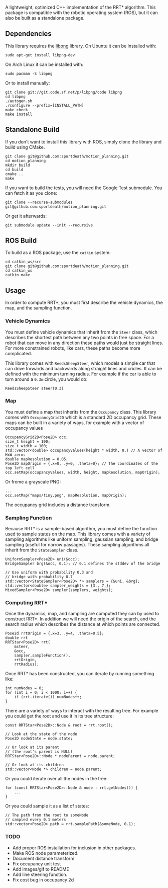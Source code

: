A lightweight, optimized C++ implementation of the RRT\* algorithm.
This package is compatible with the robotic operating system (ROS),
but it can also be built as a standalone package.

## Dependencies

This library requires the [libpng](http://www.libpng.org/pub/png/libpng.html) library.
On Ubuntu it can be installed with:

    sudo apt-get install libpng-dev

On Arch Linux it can be installed with:

    sudo pacman -S libpng

Or to install manually:

    git clone git://git.code.sf.net/p/libpng/code libpng
    cd libpng
    ./autogen.sh
    ./configure --prefix=[INSTALL_PATH]
    make check
    make install

## Standalone Build

If you don't want to install this library with ROS, simply clone the library and build using CMake.

    git clone git@github.com:sportdeath/motion_planning.git
    cd motion_planning
    mkdir build
    cd build
    cmake ..
    make

If you want to build the tests, you will need the Google Test submodule.
You can fetch it as you clone:

    git clone --recurse-submodules git@github.com:sportdeath/motion_planning.git

Or get it afterwards:

    git submodule update --init --recursive

## ROS Build

To build as a ROS package, use the ```catkin``` system:

    cd catkin_ws/src
    git clone git@github.com:sportdeath/motion_planning.git
    cd catkin_ws
    catkin_make

## Usage

In order to compute RRT\*, you must first describe the vehicle dynamics, the map, and the sampling function.

### Vehicle Dynamics

You must define vehicle dynamics that inherit from the ```Steer``` class, which describes the shortest path between any two points in free space.
For a robot that can move in any direction these paths would just be straight lines.
For more constrained robots, like cars, these paths become more complicated.

This library comes with ```ReedsSheepSteer```, which models a simple car that can drive forwards and backwards along straight lines and cricles.
It can be defined with the minimum turning radius. For example if the car is able to turn around a ```0.3m``` circle, you would do:

    ReedsSheepSteer steer(0.3)

### Map

You must define a map that inherits from the ```Occupancy``` class.
This library comes with ```OccupancyGrid2D``` which is a standard 2D occupancy grid.
These maps can be built in a variety of ways, for example with a vector of occupancy values

    OccupancyGrid2D<Pose2D> occ;
    size_t height = 100;
    size_t width = 100;
    std::vector<double> occupancyValues(height * width, 0.) // A vector of HxW zeros
    double mapResolution = 0.05;
    Pose2D mapOrigin = {.x=0, .y=0, .theta=0}; // The coordinates of the top left cell
    occ.setMap(occupancyValues, width, height, mapResolution, mapOrigin);

Or frome a grayscale PNG:

    ...
    occ.setMap("maps/tiny.png", mapResolution, mapOrigin);

The occupancy grid includes a distance transform.


### Sampling Function

Because RRT\* is a sample-based algorithm, you must define the function used to sample states on the map.
This library comes with a variety of sampling algorithms like uniform sampling, gaussian sampling, and bridge sampling (useful for narrow passages). These sampling algorithms all inherit from the ```StateSampler``` class.
    
    UniformSampler<Pose2D> uni(&occ); 
    BridgeSampler brg(&occ, 0.1); // 0.1 defines the stddev of the bridge
    
    // Use uniform with probability 0.3 and
    // bridge with probability 0.7
    std::vector<StateSampler<Pose2D> *> samplers = {&uni, &brg};
    std::vector<double> sampler_weights = {3., 7.};
    MixedSampler<Pose2D> sampler(samplers, weights);

### Computing RRT\*

Once the dynamics, map, and sampling are computed they can by used to construct RRT\*.
In addition we will need the origin of the search, and the search radius which describes
the distance at which points are connected.

    Pose2d rrtOrigin = {.x=3, .y=4, .theta=0.5};
    double rrt
    RRTStar<Pose2D> rrt(
        &steer,
        &occ,
        sampler.sampleFunction(),
        rrtOrigin,
        rrtRadius);
        
Once RRT\* has been constructed, you can iterate by running something like:

    int numNodes = 0;
    for (int i = 0; i < 1000; i++) {
        if (rrt.iterate()) numNodes++;
    }

There are a variety of ways to interact with the resulting tree.
For example you could get the root and use it in its tree structure:

    const RRTStar<Pose2D>::Node & root = rrt.root();

    // Look at the state of the node
    Pose2D nodeState = node.state;

    // Or look at its parent
    // (the root's parent is NULL)
    RRTStar<Pose2D>::Node * nodeParent = node.parent;

    // Or look at its children
    std::vector<Node *> children = node.parent;
    
Or you could iterate over all the nodes in the tree:

    for (const RRTStar<Pose2D>::Node & node : rrt.getNodes()) {
        ...
    }

Or you could sample it as a list of states:

    // The path from the root to someNode
    // sampled every 0.1 meters
    std::vector<Pose2D> path = rrt.samplePath(&someNode, 0.1);

### TODO

- Add proper ROS installation for inclusion in other packages.
- Make ROS node parameterized.
- Document distance transform
- Fix occupancy unit test
- Add images/gif to README
- Add line steering function.
- Fix cost bug in occupancy 2d

